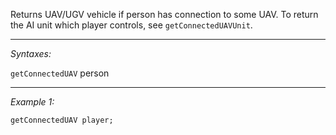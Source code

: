 Returns UAV/UGV vehicle if person has connection to some UAV. To return the AI unit which player controls, see `getConnectedUAVUnit`.


---
*Syntaxes:*

`getConnectedUAV` person

---
*Example 1:*

```sqf
getConnectedUAV player;
```